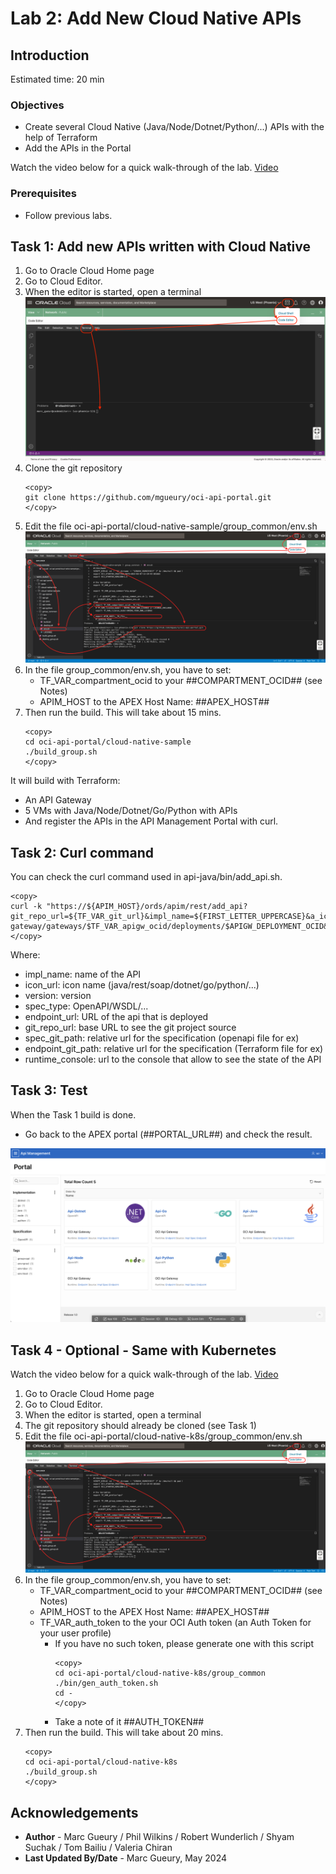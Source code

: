 
# Lab 2: Add New Cloud Native APIs

## Introduction

Estimated time: 20 min

### Objectives
 
- Create several Cloud Native (Java/Node/Dotnet/Python/...) APIs with the help of Terraform
- Add the APIs in the Portal 

Watch the video below for a quick walk-through of the lab. 
[Video](videohub:1_70svnfiw)

### Prerequisites

- Follow previous labs.

## Task 1: Add new APIs written with Cloud Native

1. Go to Oracle Cloud Home page
2. Go to Cloud Editor.
3. When the editor is started, open a terminal
    ![Cloud Shell](images/apim-cloudeditor-terminal.png)
4. Clone the git repository
    ```
    <copy>
    git clone https://github.com/mgueury/oci-api-portal.git
    </copy>
    ```
5. Edit the file oci-api-portal/cloud-native-sample/group_common/env.sh
    ![Cloud Shell](images/apim-cloudeditor.png)
6. In the file group_common/env.sh, you have to set: 
    - TF\_VAR\_compartment\_ocid to your ##COMPARTMENT_OCID## (see Notes)
    - APIM\_HOST to the APEX Host Name: ##APEX\_HOST##
7. Then run the build. This will take about 15 mins. 
    ```
    <copy>
    cd oci-api-portal/cloud-native-sample
    ./build_group.sh
    </copy>
    ```

It will build with Terraform:
- An API Gateway
- 5 VMs with Java/Node/Dotnet/Go/Python with APIs
- And register the APIs in the API Management Portal with curl.

## Task 2: Curl command

You can check the curl command used in api-java/bin/add_api.sh.

```
<copy>
curl -k "https://${APIM_HOST}/ords/apim/rest/add_api?git_repo_url=${TF_VAR_git_url}&impl_name=${FIRST_LETTER_UPPERCASE}&a_icon_url=${TF_VAR_language}&runtime_console=https://cloud.oracle.com/api-gateway/gateways/$TF_VAR_apigw_ocid/deployments/$APIGW_DEPLOYMENT_OCID&version=${GIT_BRANCH}&endpoint_url=${APIGW_URL}/app/dept&endpoint_git_path=src/terraform/apigw_existing.tf&spec_git_path=src/app/openapi_spec.yaml&a_spec_type=OpenAPI"
</copy>
```

Where:
- impl\_name: name of the API
- icon\_url: icon name (java/rest/soap/dotnet/go/python/...)
- version: version
- spec\_type: OpenAPI/WSDL/...
- endpoint\_url: URL of the api that is deployed
- git\_repo\_url: base URL to see the git project source 
- spec\_git\_path: relative url for the specification (openapi file for ex)
- endpoint\_git_path: relative url for the specification (Terraform file for ex)
- runtime\_console: url to the console that allow to see the state of the API

## Task 3: Test

When the Task 1 build is done.

- Go back to the APEX portal (##PORTAL_URL##) and check the result.

![Cloud Native Test](images/apim-cloud-native-test.png)

## Task 4 - Optional - Same with Kubernetes

Watch the video below for a quick walk-through of the lab. 
[Video](videohub:1_ntjas0hn)

1. Go to Oracle Cloud Home page
2. Go to Cloud Editor.
3. When the editor is started, open a terminal
4. The git repository should already be cloned (see Task 1)
5. Edit the file oci-api-portal/cloud-native-k8s/group_common/env.sh
    ![Cloud Shell](images/apim-cloudeditor.png)
6. In the file group_common/env.sh, you have to set: 
    - TF\_VAR\_compartment\_ocid to your ##COMPARTMENT_OCID## (see Notes)
    - APIM\_HOST to the APEX Host Name: ##APEX\_HOST##
    - TF\_VAR\_auth\_token to the your OCI Auth token (an Auth Token for your user profile)
        - If you have no such token, please generate one with this script
            ```
            <copy>
            cd oci-api-portal/cloud-native-k8s/group_common
            ./bin/gen_auth_token.sh
            cd -
            </copy>
            ```
        - Take a note of it ##AUTH\_TOKEN##
7. Then run the build. This will take about 20 mins. 
    ```
    <copy>
    cd oci-api-portal/cloud-native-k8s
    ./build_group.sh
    </copy>
    ```

## Acknowledgements
* **Author** - Marc Gueury / Phil Wilkins /  Robert Wunderlich  / Shyam Suchak / Tom Bailiu / Valeria Chiran
* **Last Updated By/Date** - Marc Gueury, May 2024

